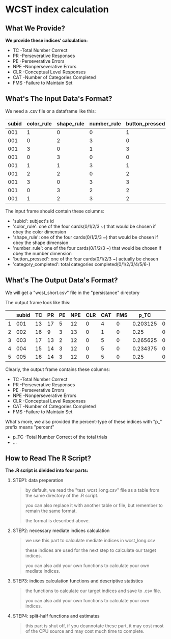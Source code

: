 # WCST index calculation

## What We Provide?

**We provide these indices‘ calculation:**

* TC  -Total Number Correct
* PR  -Perseverative Responses
* PE  -Perseverative Errors
* NPE -Nonperseverative Errors
* CLR -Conceptual Level Responses
* CAT -Number of Categories Completed
* FMS -Failure to Maintain Set

## What's The Input Data's Format?

We need a .csv file or a dataframe like this:

| subid | color_rule | shape_rule | number_rule | button_pressed | category_completed |
| ----- | ---------- | ---------- | ----------- | -------------- | ------------------ |
| 001   | 1          | 0          | 0           | 1              | 0                  |
| 001   | 0          | 2          | 3           | 0              | 0                  |
| 001   | 3          | 0          | 1           | 3              | 0                  |
| 001   | 0          | 3          | 0           | 0              | 0                  |
| 001   | 1          | 1          | 3           | 1              | 0                  |
| 001   | 2          | 2          | 0           | 2              | 0                  |
| 001   | 3          | 0          | 3           | 3              | 0                  |
| 001   | 0          | 3          | 2           | 2              | 0                  |
| 001   | 1          | 2          | 3           | 2              | 0                  |

The input frame should contain these columns:

* 'subid':              subject's id
* 'color_rule':         one of the four cards(0/1/2/3 ~) that would be chosen if obey the color dimension
* 'shape_rule':         one of the four cards(0/1/2/3 ~) that would be chosen if obey the shape dimension
* 'number_rule':        one of the four cards(0/1/2/3 ~) that would be chosen if obey the number dimension
* 'button_pressed':     one of the four cards(0/1/2/3 ~) actually be chosen
* 'category_completed': total categories completed(0/1/2/3/4/5/6-)

## What's The Output Data's Format?

We will get a "wcst_short.csv" file in the "persistance" directory

The output frame look like this:

|      | subid | TC   | PR   | PE   | NPE  | CLR  | CAT  | FMS  | p_TC     | p_PR     | p_PE     | p_NPE    | p_CLR | p_CAT    | p_FMS |
| ---- | ----- | ---- | ---- | ---- | ---- | ---- | ---- | ---- | -------- | -------- | -------- | -------- | ----- | -------- | ----- |
| 1    | 001   | 13   | 17   | 5    | 12   | 0    | 4    | 0    | 0.203125 | 0.265625 | 0.078125 | 0.1875   | 0     | 0.0625   | 0     |
| 2    | 002   | 16   | 9    | 3    | 13   | 0    | 1    | 0    | 0.25     | 0.140625 | 0.046875 | 0.203125 | 0     | 0.015625 | 0     |
| 3    | 003   | 17   | 13   | 2    | 12   | 0    | 5    | 0    | 0.265625 | 0.203125 | 0.03125  | 0.1875   | 0     | 0.078125 | 0     |
| 4    | 004   | 15   | 14   | 3    | 12   | 0    | 5    | 0    | 0.234375 | 0.21875  | 0.046875 | 0.1875   | 0     | 0.078125 | 0     |
| 5    | 005   | 16   | 14   | 3    | 12   | 0    | 5    | 0    | 0.25     | 0.21875  | 0.046875 | 0.1875   | 0     | 0.078125 | 0     |

Clearly, the output frame contains these columns:

* TC  -Total Number Correct
* PR  -Perseverative Responses
* PE  -Perseverative Errors
* NPE -Nonperseverative Errors
* CLR -Conceptual Level Responses
* CAT -Number of Categories Completed
* FMS -Failure to Maintain Set

What's more, we also provided the percent-type of these indices with "p_" prefix means "percent"

* p_TC -Total Number Correct of the total trials
* ...

## How to Read The R Script?

**The .R script is divided into four parts:**

1. STEP1: data preperation

   > by default, we read the "test_wcst_long.csv" file as a  table from the same directory of the .R script.
   >
   > you can also replace it with another table or file, but remember to remain the same format.
   >
   > the format is described above.

2. STEP2: necessary mediate indices calculation

   > we use this part to calculate mediate indices in wcst_long.csv
   >
   > these indices are used for the next step to calculate our target indices.
   >
   > you can also add your own functions to calculate your own mediate indices.

3. STEP3: indices calculation functions and descriptive statistics

   > the functions to calculate our target indices and save to .csv file.
   >
   > you can also add your own functions to calculate your own indices.

4. STEP4: split-half functions and estimates

   > this part is shut off, if you deannotate these part, it may cost most of the CPU source and may cost much time to complete.

